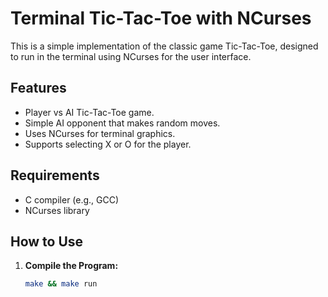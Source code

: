 # Terminal Tic-Tac-Toe with NCurses

This is a simple implementation of the classic game Tic-Tac-Toe, designed to run in the terminal using NCurses for the user interface.

## Features

- Player vs AI Tic-Tac-Toe game.
- Simple AI opponent that makes random moves.
- Uses NCurses for terminal graphics.
- Supports selecting X or O for the player.

## Requirements

- C compiler (e.g., GCC)
- NCurses library

## How to Use

1. **Compile the Program:**

   ```bash
   make && make run
